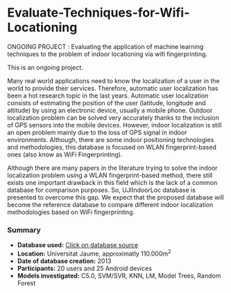 # Evaluate-Techniques-for-Wifi-Locationing
ONGOING PROJECT : Evaluating the application of machine learning techniques to the problem of indoor locationing via wifi fingerprinting. 

This is an ongoing project. 

Many real world applications need to know the localization of a user in the world to provide their services. Therefore, automatic user localization has been a hot research topic in the last years. Automatic user localization consists of estimating the position of the user (latitude, longitude and altitude) by using an electronic device, usually a mobile phone. Outdoor localization problem can be solved very accurately thanks to the inclusion of GPS sensors into the mobile devices. However, indoor localization is still an open problem mainly due to the loss of GPS signal in indoor environments. Although, there are some indoor positioning technologies and methodologies, this database is focused on WLAN fingerprint-based ones (also know as WiFi Fingerprinting). 

Although there are many papers in the literature trying to solve the indoor localization problem using a WLAN fingerprint-based method, there still exists one important drawback in this field which is the lack of a common database for comparison purposes. So, UJIIndoorLoc database is presented to overcome this gap. We expect that the proposed database will become the reference database to compare different indoor localization methodologies based on WiFi fingerprinting.

### Summary 

- **Database used:** [Click on database source](http://archive.ics.uci.edu/ml/datasets/UJIIndoorLoc)
- **Location:** Universitat Jaume, approximatly 110.000m$^2$ 
- **Date of database creation:** 2013
- **Participants:** 20 users and 25 Android devices
- **Models investigated:** C5.0, SVM/SVR, KNN, LM, Model Trees, Random Forest 
